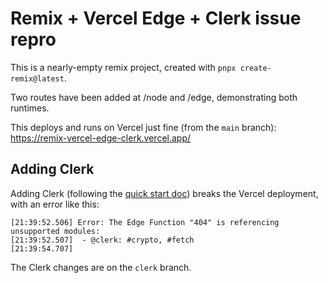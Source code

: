 # Remix + Vercel Edge + Clerk issue repro

This is a nearly-empty remix project, created with `pnpx create-remix@latest`.

Two routes have been added at /node and /edge, demonstrating both runtimes.

This deploys and runs on Vercel just fine (from the `main` branch):
https://remix-vercel-edge-clerk.vercel.app/

## Adding Clerk

Adding Clerk (following the [quick start doc](https://clerk.com/docs/quickstarts/remix)) breaks the Vercel deployment, with an error like this:

```
[21:39:52.506] Error: The Edge Function "404" is referencing unsupported modules:
[21:39:52.507] 	- @clerk: #crypto, #fetch
[21:39:54.707]
```

The Clerk changes are on the `clerk` branch.
